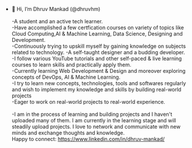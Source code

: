 - 👋 Hi, I’m Dhruv Mankad (@dhruvhm)<br><br>
  -A student and an active tech learner.<br>
  -Have accomplished a few certfication courses on variety of topics like Cloud Computing,AI & Machine Learning, Data Science, Designing and Development.<br>
  -Continuously trying to upskill myself by gaining knowledge on subjects related to technology. 
  -A self-taught designer and a budding developer.<br>
  -I follow various YouTube tutorials and other self-paced & live learning courses to learn skills and practically apply them. <br>
  -Currently learning Web Development & Design and moreover exploring concepts of DevOps, AI & Machine Learning.<br>
  -I try to learn new concepts, technologies, tools and softwares regularly and wish to implement my knowledge and skills by building real-world projects<br>
  -Eager to work on real-world projects to real-world experience.<br><br>
  -I am in the process of learning and building projects and I haven't uploaded many of them. I am currently in the learning stage and will steadily upload projects.
  I love to network and communicate with new minds and exchange thoughts and knowledge.<br>
  Happy to connect: https://www.linkedin.com/in/dhruv-mankad/ 
  

  
  
